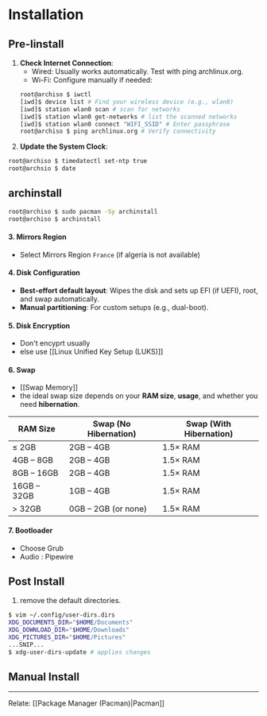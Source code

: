 # Installation
## Pre-Iinstall
1. **Check Internet Connection**:
    - Wired: Usually works automatically. Test with ping archlinux.org.
    - Wi-Fi: Configure manually if needed:
	```bash
    root@archiso $ iwctl
    [iwd]$ device list # Find your wireless device (e.g., wlan0) 
    [iwd]$ station wlan0 scan # scan for networks
    [iwd]$ station wlan0 get-networks # list the scanned networks
    [iwd]$ station wlan0 connect "WIFI_SSID" # Enter passphrase
	root@archiso $ ping archlinux.org # Verify connectivity
	```
2. **Update the System Clock**:
```bash
root@archiso $ timedatectl set-ntp true
root@archsio $ date
```
## archinstall
```bash
root@archiso $ sudo pacman -Sy archinstall
root@archiso $ archinstall
```
#### 3. **Mirrors Region**
- Select Mirrors Region `France` (if algeria is not available)
#### 4. **Disk Configuration**
- **Best-effort default layout**: Wipes the disk and sets up EFI (if UEFI), root, and swap automatically.    
- **Manual partitioning**: For custom setups (e.g., dual-boot).
#### 5. **Disk Encryption**
- Don't encyprt usually
- else use [[Linux Unified Key Setup (LUKS)]]
#### 6. **Swap**
- [[Swap Memory]]
- the ideal swap size depends on your **RAM size**, **usage**, and whether you need **hibernation**.

| **RAM Size** | **Swap (No Hibernation)** | **Swap (With Hibernation)** |
| ------------ | ------------------------- | --------------------------- |
| ≤ 2GB        | 2GB – 4GB                 | 1.5× RAM                    |
| 4GB – 8GB    | 2GB – 4GB                 | 1.5× RAM                    |
| 8GB – 16GB   | 2GB – 4GB                 | 1.5× RAM                    |
| 16GB – 32GB  | 1GB – 4GB                 | 1.5× RAM                    |
| > 32GB       | 0GB – 2GB (or none)       | 1.5× RAM                    |
#### 7. **Bootloader**
- Choose Grub
- Audio : Pipewire
## Post Install
1. remove the default directories.
```bash
$ vim ~/.config/user-dirs.dirs
XDG_DOCUMENTS_DIR="$HOME/Documents"
XDG_DOWNLOAD_DIR="$HOME/Downloads"
XDG_PICTURES_DIR="$HOME/Pictures"
...SNIP...
$ xdg-user-dirs-update # applies changes
```

## Manual Install
---
Relate: [[Package Manager (Pacman)|Pacman]]